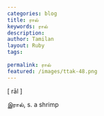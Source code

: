 ```yaml
---
categories: blog
title: ரால்
keywords: ரால்
description: 
author: Tamilan
layout: Ruby
tags: 
 
permalink: ரால்
featured: /images/ttak-48.png
---
```

  
[ rāl ]  
  
இரால், s. a shrimp